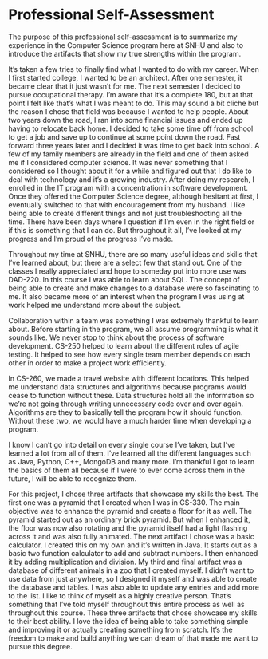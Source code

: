 # Professional Self-Assessment
The purpose of this professional self-assessment is to summarize my experience in the Computer Science program here at SNHU and also to introduce the artifacts that show my true strengths within the program.

It’s taken a few tries to finally find what I wanted to do with my career. When I first started college, I wanted to be an architect. After one semester, it became clear that it just wasn’t for me. The next semester I decided to pursue occupational therapy. I’m aware that it’s a complete 180, but at that point I felt like that’s what I was meant to do. This may sound a bit cliche but the reason I chose that field was because I wanted to help people. About two years down the road, I ran into some financial issues and ended up having to relocate back home. I decided to take some time off from school to get a job and save up to continue at some point down the road. Fast forward three years later and I decided it was time to get back into school. A few of my family members are already in the field and one of them asked me if I considered computer science. It was never something that I considered so I thought about it for a while and figured out that I do like to deal with technology and it’s a growing industry. After doing my research, I enrolled in the IT program with a concentration in software development. Once they offered the Computer Science degree, although hesitant at first, I eventually switched to that with encouragement from my husband. I like being able to create different things and not just troubleshooting all the time. There have been days where I question if I’m even in the right field or if this is something that I can do. But throughout it all, I’ve looked at my progress and I’m proud of the progress I’ve made. 

Throughout my time at SNHU, there are so many useful ideas and skills that I’ve learned about, but there are a select few that stand out. One of the classes I really appreciated and hope to someday put into more use was DAD-220. In this course I was able to learn about SQL. The concept of being able to create and make changes to a database were so fascinating to me. It also became more of an interest when the program I was using at work helped me understand more about the subject. 

Collaboration within a team was something I was extremely thankful to learn about. Before starting in the program, we all assume programming is what it sounds like. We never stop to think about the process of software development. CS-250 helped to learn about the different roles of agile testing. It helped to see how every single team member depends on each other in order to make a project work efficiently. 

In CS-260, we made a travel website with different locations. This helped me understand data structures and algorithms because programs would cease to function without these. Data structures hold all the information so we’re not going through writing unnecessary code over and over again. Algorithms are they to basically tell the program how it should function. Without these two, we would have a much harder time when developing a program. 

I know I can’t go into detail on every single course I’ve taken, but I’ve learned a lot from all of them. I’ve learned all the different languages such as Java, Python, C++, MongoDB and many more. I’m thankful I got to learn the basics of them all because if I were to ever come across them in the future, I will be able to recognize them.

For this project, I chose three artifacts that showcase my skills the best. The first one was a pyramid that I created when I was in CS-330. The main objective was to enhance the pyramid and create a floor for it as well. The pyramid started out as an ordinary brick pyramid. But when I enhanced it, the floor was now also rotating and the pyramid itself had a light flashing across it and was also fully animated. The next artifact I chose was a basic calculator. I created this on my own and it’s written in Java. It starts out as a basic two function calculator to add and subtract numbers. I then enhanced it by adding multiplication and division. My third and final artifact was a database of different animals in a zoo that I created myself. I didn’t want to use data from just anywhere, so I designed it myself and was able to create the database and tables. I was also able to update any entries and add more to the list. I like to think of myself as a highly creative person. That’s something that I’ve told myself throughout this entire process as well as throughout this course. These three artifacts that chose showcase my skills to their best ability. I love the idea of being able to take something simple and improving it or actually creating something from scratch. It’s the freedom to make and build anything we can dream of that made me want to pursue this degree. 


